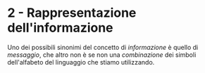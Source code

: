 # 2 - Rappresentazione dell'informazione

Uno dei possibili sinonimi del concetto di *informazione* è quello di *messaggio*, che altro non è se non una *combinazione* dei simboli dell'alfabeto del linguaggio che stiamo utilizzando.
